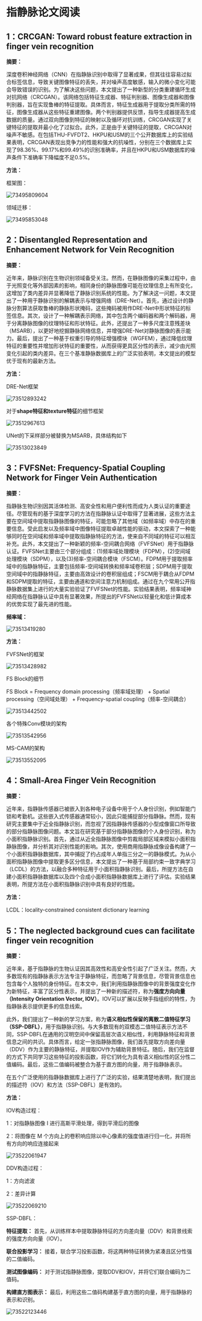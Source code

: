 # 指静脉论文阅读

## 1：CRCGAN: Toward robust feature extraction in finger vein recognition

**摘要：**

深度卷积神经网络（CNN）在指静脉识别中取得了显著成果，但其往往容易过拟合标签信息，导致关键图像特征的丢失，并对噪声高度敏感，输入的微小变化可能会导致错误的识别。为了解决这些问题，本文提出了一种新型的分类重建循环生成对抗网络（CRCGAN）。该网络包括特征生成器、特征判别器、图像生成器和图像判别器，旨在实现鲁棒的特征提取。具体而言，特征生成器用于提取分类所需的特征，图像生成器从这些特征重建图像。两个判别器提供反馈，指导生成器提高生成数据的质量。通过双向图像到特征的映射以及循环对抗训练，CRCGAN实现了关键特征的提取并最小化了过拟合。此外，正是由于关键特征的提取，CRCGAN对噪声不敏感。在包括THU-FVFDT2、HKPU和USM的三个公开数据库上的实验结果表明，CRCGAN表现出竞争力的性能和强大的抗噪性，分别在三个数据库上实现了98.36%、99.17%和99.49%的识别准确率，并且在HKPU和USM数据库的噪声条件下准确率下降幅度不足0.5%。

**方法：**

框架图：

![73495809604](指静脉论文阅读.assets/1734958096044.png)

领域迁移：

![73495853048](指静脉论文阅读.assets/1734958530484.png)

## 2：Disentangled Representation and Enhancement Network for Vein Recognition

**摘要：**

近年来，静脉识别在生物识别领域备受关注。然而，在静脉图像的采集过程中，由于光照变化等外部因素的影响，相同身份的静脉图像可能在纹理信息上有所变化，这增加了类内差异并显著降低了静脉识别系统的性能。为了解决这一问题，本文提出了一种用于静脉识别的解耦表示与增强网络（DRE-Net）。首先，通过设计的静脉分割算法获取鲁棒的静脉形状掩码，这些掩码被用作DRE-Net中形状特征的标签信息。其次，设计了一种解耦表示网络，其中包含两个编码器和两个解码器，用于分离静脉图像的纹理特征和形状特征。此外，还提出了一种多尺度注意残差块（MSARB），以更好地挖掘静脉网络信息，并增强DRE-Net对静脉图像的表示能力。最后，提出了一种基于权重引导的特征增强模块（WGFEM），通过降低纹理特征的重要性并增加形状特征的重要性，从而获得更具区分性的表示，减少由光照变化引起的类内差异。在三个基准静脉数据库上的广泛实验表明，本文提出的模型优于现有的最新方法。

**方法：**

DRE-Net框架

![73512893242](指静脉论文阅读.assets/1735128932425.png)

对于**shape特征和texture特征**的细节框架

![73512967613](指静脉论文阅读.assets/1735129676139.png)

UNet的下采样部分被替换为MSARB，具体结构如下

![73513023849](指静脉论文阅读.assets/1735130238490.png)

## 3：FVFSNet: Frequency-Spatial Coupling Network for Finger Vein Authentication

**摘要：**

指静脉生物识别因其活体检测、高安全性和用户便利性而成为人类认证的重要途径。尽管现有的基于深度学习的方法在指静脉认证中取得了显著进展，这些方法主要在空间域中提取指静脉图像的特征，可能忽略了其他域（如频率域）中存在的重要信息。受此启发以及频率域中图像特征提取卓越性能的驱动，本文探索了一种能够同时在空间域和频率域中提取指静脉特征的方法，使来自不同域的特征可以相互补充。此外，本文提出了一种新颖的频率-空间耦合网络（FVFSNet）用于指静脉认证。FVFSNet主要由三个部分组成：(1)频率域处理模块（FDPM），(2)空间域处理模块（SDPM），以及(3)频率-空间耦合模块（FSCM）。FDPM用于提取频率域中的指静脉特征，主要包括频率-空间域转换和频率域卷积层；SDPM用于提取空间域中的指静脉特征，主要由高效设计的卷积层组成；FSCM用于耦合从FDPM和SDPM提取的特征，主要由通道和空间注意力机制组成。通过在九个常用公开指静脉数据集上进行的大量实验验证了FVFSNet的性能。实验结果表明，频率域神经网络在指静脉认证中具有显著效果，所提出的FVFSNet以轻量化和低计算成本的优势实现了最先进的性能。

**频率域：**

![73513419280](指静脉论文阅读.assets/1735134192806.png)

**方法：**

FVFSNet的框架

![73513428982](指静脉论文阅读.assets/1735134289824.png)

FS Block的细节

FS Block = Frequency domain processing（频率域处理） + Spatial processing（空间域处理） + Frequency-spatial coupling（频率-空间耦合）

![73513442502](指静脉论文阅读.assets/1735134425029.png)

各个特殊Conv模块的架构

![73513542956](指静脉论文阅读.assets/1735135429565.png)

MS-CAM的架构

![73513552095](指静脉论文阅读.assets/1735135520951.png)

## 4：Small-Area Finger Vein Recognition

**摘要：**

近年来，指静脉传感器已被嵌入到各种电子设备中用于个人身份识别，例如智能门锁和考勤机。这些嵌入式传感器通常较小，因此只能捕捉部分指静脉。然而，现有研究主要集中于近全指静脉识别，而忽视了因指静脉传感器的小型成像窗口所导致的部分指静脉图像问题。本文旨在研究基于部分指静脉图像的个人身份识别，称为小面积指静脉识别。首先，通过从近全指静脉图像中剪裁局部区域来模拟小面积指静脉图像，并分析其对识别性能的影响。其次，使用商用指静脉成像设备构建了一个小面积指静脉数据库，其中捕捉了约占成年人单指三分之一的静脉模式。为从小面积指静脉图像中提取更多区分信息，本文提出了一种基于局部约束一致字典学习（LCDL）的方法，以融合多种特征用于小面积指静脉识别。最后，所提方法在自建小面积指静脉数据库以及四个合成小面积指静脉数据库上进行了评估。实验结果表明，所提方法在小面积指静脉识别中具有良好的性能。

**方法：**

LCDL：locality-constrained consistent dictionary learning



## 5：The neglected background cues can facilitate finger vein recognition

**摘要：**

近年来，基于指静脉的生物认证因其高效性和高安全性引起了广泛关注。然而，大多数现有的指静脉表示方法专注于静脉特征，而忽略了背景信息，尽管背景信息也包含每个人独特的身份特征。在本文中，我们利用指静脉图像中的背景强度变化作为新特征，丰富了区分性表示，并提出了一种新的描述符，称为**强度方向向量（Intensity Orientation Vector, IOV）**。IOV可以扩展以反映手指组织的特性，为指静脉表示提供更多的信息线索。

此外，我们提出了一种新的学习方案，称为**语义相似性保留的离散二值特征学习（SSP-DBFL）**，用于指静脉识别。与大多数现有的双模态二值特征表示方法不同，SSP-DBFL在通用的汉明空间中保留高层次语义相似性，利用静脉特征和背景信息之间的共识。具体而言，给定一张指静脉图像，我们首先提取方向差向量（DDV）作为主要的静脉特征，并提取IOV作为辅助背景特征。随后，我们在监督的方式下共同学习这些特征的投影函数，将它们转化为具有语义相似性的区分性二值编码。最后，这些二值编码被整合为基于直方图的向量，用于指静脉表示。

在五个广泛使用的指静脉数据库上进行了广泛的实验，结果清楚地表明，我们提出的描述符（IOV）和方法（SSP-DBFL）是有效的。

**方法：**

IOV构造过程：

1：对指静脉图像 I 进行高斯平滑处理，得到平滑后的图像

2：将图像在 M 个方向上的卷积响应除以中心像素的强度值进行归一化，并将所有方向的响应连接起来

![73522061947](指静脉论文阅读.assets/1735220619470.png)

DDV构造过程：

1：方向滤波

2：差异计算

![73522069210](指静脉论文阅读.assets/1735220692105.png)

SSP-DBFL：

**特征提取：**
首先，从训练样本中提取静脉特征的方向差向量（DDV）和背景线索的强度方向向量（IOV）。

**联合投影学习：**
接着，联合学习投影函数，将这两种特征转换为紧凑且区分性强的二值编码。

**测试图像编码：**
对于测试指静脉图像，提取DDV和IOV，并将它们联合编码为二值码。

**构建直方图表示：**
最后，利用这些二值码构建基于直方图的向量，用于指静脉的表示和识别。

![73522123446](指静脉论文阅读.assets/1735221234469.png)